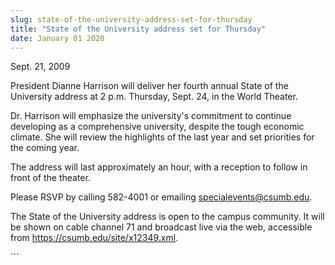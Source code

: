 ```yaml
---
slug: state-of-the-university-address-set-for-thursday
title: "State of the University address set for Thursday"
date: January 01 2020
---
```


 
<p>Sept. 21, 2009</p>
<p>
  President Dianne Harrison will deliver her fourth annual State of the
  University address at 2 p.m. Thursday, Sept. 24, in the World Theater.
</p>
<p>
  Dr. Harrison will emphasize the university's commitment to continue developing
  as a comprehensive university, despite the tough economic climate. She will
  review the highlights of the last year and set priorities for the coming year.
</p>
<p>
  The address will last approximately an hour, with a reception to follow in
  front of the theater.
</p>
<p>
  Please RSVP by calling 582-4001 or emailing
  <a
    href="&#x6d;&#x61;&#x69;&#x6c;&#116;&#111;&#58;&#115;p&#x65;&#x63;&#x69;&#x61;&#108;&#101;&#118;&#101;n&#x74;&#x73;&#x40;&#x63;&#115;&#117;&#109;&#98;.&#x65;&#x64;&#x75;"
    >specialevents@csumb.edu</a
  >.
</p>
<p>
  The State of the University address is open to the campus community. It will
  be shown on cable channel 71 and broadcast live via the web, accessible from
  <a
    href="https://csumb.edu/site/x12349.xml"
    title="https://csumb.edu/site/x12349.xml"
    >https://csumb.edu/site/x12349.xml</a
  >.
</p>
<p></p>
```
